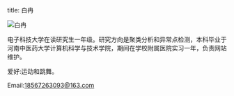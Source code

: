 title: 白冉

![白冉](http://7xohr3.com1.z0.glb.clouddn.com/%E7%99%BD%E5%86%89.jpg)

电子科技大学在读研究生一年级。研究方向是聚类分析和异常点检测，本科毕业于河南中医药大学计算机科学与技术学院，期间在学校附属医院实习一年，负责网站维护。

爱好:运动和跳舞。

Email:<18567263093@163.com>
